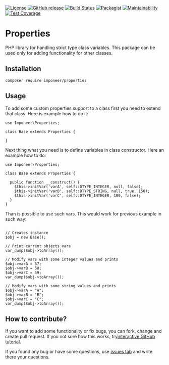 [![License](https://img.shields.io/github/license/imponeer/properties.svg?maxAge=2592000)](License.txt) [![GitHub release](https://img.shields.io/github/release/imponeer/properties.svg?maxAge=2592000)](https://github.com/imponeer/properties/releases) [![Build Status](https://travis-ci.org/imponeer/properties.svg?branch=master)](https://travis-ci.org/imponeer/properties) [![Packagist](https://img.shields.io/packagist/dm/imponeer/properties.svg)](https://packagist.org/packages/imponeer/properties) [![Maintainability](https://api.codeclimate.com/v1/badges/0555227870650dcaa3f2/maintainability)](https://codeclimate.com/github/imponeer/properties/maintainability) [![Test Coverage](https://api.codeclimate.com/v1/badges/0555227870650dcaa3f2/test_coverage)](https://codeclimate.com/github/imponeer/properties/test_coverage)

# Properties

PHP library for handling strict type class variables. This package can be used only for adding functionality for other classes.

## Installation

`composer require imponeer/properties`

## Usage

To add some custom properties support to a class first you need to extend that class. Here is example how to do it:
```php5
use Imponeer\Properties;

class Base extends Properties {

}
```
Next thing what you need is to define variables in class constructor. Here an example how to do:
```php5
use Imponeer\Properties;

class Base extends Properties {

  public function __construct() {
    $this->initVar('varA', self::DTYPE_INTEGER, null, false);
    $this->initVar('varB', self::DTYPE_STRING, null, true, 150);
    $this->initVar('varC', self::DTYPE_INTEGER, 100, false);
  }
}
```
Than is possible to use such vars. This would work for previous example in such way:
```php5

// Creates instance
$obj = new Base();

// Print current objects vars
var_dump($obj->toArray());

// Modify vars with some integer values and prints
$obj->varA = 57;
$obj->varB = 58;
$obj->varC = 59;
var_dump($obj->toArray());

// Modify vars with some string values and prints
$obj->varA = "A";
$obj->varB = "B";
$obj->varC = "C";
var_dump($obj->toArray());

```

## How to contribute?

If you want to add some functionality or fix bugs, you can fork, change and create pull request. If you not sure how this works, try[interactive GitHub tutorial](https://skills.github.com).

If you found any bug or have some questions, use [issues tab](https://github.com/imponeer/properties/issues) and write there your questions.
